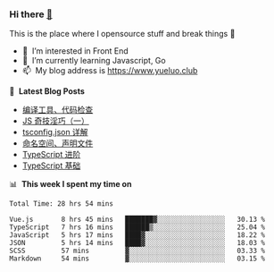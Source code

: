 ### Hi there <a href="https://www.yueluo.club/"> 👋 </a>
This is the place where I opensource stuff and break things :rofl:

- 👀 &nbsp;I’m interested in Front End
- 🌱 &nbsp;I’m currently learning Javascript, Go
- 📫 &nbsp;My blog address is https://www.yueluo.club

📕 &nbsp;**Latest Blog Posts**

<!-- BLOG-POST-LIST:START -->
- [编译工具、代码检查](https://www.yueluo.club/detail?articleId=629e0ebb1b72002733d9ffbf)
- [JS 奇技淫巧（一）](https://www.yueluo.club/detail?articleId=629db9041b72002733d9fd22)
- [tsconfig.json 详解](https://www.yueluo.club/detail?articleId=629b08811b72002733d9ecfb)
- [命名空间、声明文件](https://www.yueluo.club/detail?articleId=6298268b1b72002733d9dc73)
- [TypeScript 进阶](https://www.yueluo.club/detail?articleId=62940d421b72002733d9c606)
- [TypeScript 基础](https://www.yueluo.club/detail?articleId=628e2de01b72002733d9a4ae)
<!-- BLOG-POST-LIST:END -->

📊 &nbsp;**This week I spent my time on**

<!--START_SECTION:waka-->

```text
Total Time: 28 hrs 54 mins

Vue.js       8 hrs 45 mins   ███████▓░░░░░░░░░░░░░░░░░   30.13 %
TypeScript   7 hrs 16 mins   ██████▒░░░░░░░░░░░░░░░░░░   25.04 %
JavaScript   5 hrs 17 mins   ████▓░░░░░░░░░░░░░░░░░░░░   18.22 %
JSON         5 hrs 14 mins   ████▓░░░░░░░░░░░░░░░░░░░░   18.03 %
SCSS         57 mins         ▓░░░░░░░░░░░░░░░░░░░░░░░░   03.33 %
Markdown     54 mins         ▓░░░░░░░░░░░░░░░░░░░░░░░░   03.15 %
```

<!--END_SECTION:waka-->